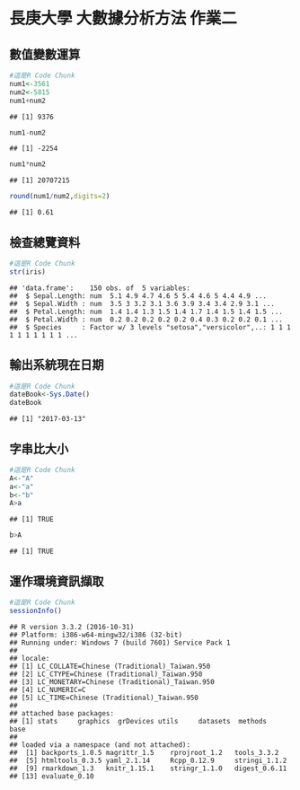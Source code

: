 長庚大學 大數據分析方法 作業二
================

數值變數運算
------------

``` r
#這是R Code Chunk
num1<-3561
num2<-5815
num1+num2
```

    ## [1] 9376

``` r
num1-num2
```

    ## [1] -2254

``` r
num1*num2
```

    ## [1] 20707215

``` r
round(num1/num2,digits=2)
```

    ## [1] 0.61

檢查總覽資料
------------

``` r
#這是R Code Chunk
str(iris)
```

    ## 'data.frame':    150 obs. of  5 variables:
    ##  $ Sepal.Length: num  5.1 4.9 4.7 4.6 5 5.4 4.6 5 4.4 4.9 ...
    ##  $ Sepal.Width : num  3.5 3 3.2 3.1 3.6 3.9 3.4 3.4 2.9 3.1 ...
    ##  $ Petal.Length: num  1.4 1.4 1.3 1.5 1.4 1.7 1.4 1.5 1.4 1.5 ...
    ##  $ Petal.Width : num  0.2 0.2 0.2 0.2 0.2 0.4 0.3 0.2 0.2 0.1 ...
    ##  $ Species     : Factor w/ 3 levels "setosa","versicolor",..: 1 1 1 1 1 1 1 1 1 1 ...

輸出系統現在日期
----------------

``` r
#這是R Code Chunk
dateBook<-Sys.Date()
dateBook
```

    ## [1] "2017-03-13"

字串比大小
----------

``` r
#這是R Code Chunk
A<-"A"
a<-"a"
b<-"b"
A>a
```

    ## [1] TRUE

``` r
b>A
```

    ## [1] TRUE

運作環境資訊擷取
----------------

``` r
#這是R Code Chunk
sessionInfo()
```

    ## R version 3.3.2 (2016-10-31)
    ## Platform: i386-w64-mingw32/i386 (32-bit)
    ## Running under: Windows 7 (build 7601) Service Pack 1
    ## 
    ## locale:
    ## [1] LC_COLLATE=Chinese (Traditional)_Taiwan.950 
    ## [2] LC_CTYPE=Chinese (Traditional)_Taiwan.950   
    ## [3] LC_MONETARY=Chinese (Traditional)_Taiwan.950
    ## [4] LC_NUMERIC=C                                
    ## [5] LC_TIME=Chinese (Traditional)_Taiwan.950    
    ## 
    ## attached base packages:
    ## [1] stats     graphics  grDevices utils     datasets  methods   base     
    ## 
    ## loaded via a namespace (and not attached):
    ##  [1] backports_1.0.5 magrittr_1.5    rprojroot_1.2   tools_3.3.2    
    ##  [5] htmltools_0.3.5 yaml_2.1.14     Rcpp_0.12.9     stringi_1.1.2  
    ##  [9] rmarkdown_1.3   knitr_1.15.1    stringr_1.1.0   digest_0.6.11  
    ## [13] evaluate_0.10
